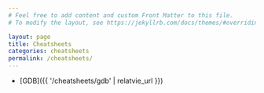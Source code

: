 ```yaml
---
# Feel free to add content and custom Front Matter to this file.
# To modify the layout, see https://jekyllrb.com/docs/themes/#overriding-theme-defaults

layout: page
title: Cheatsheets
categories: cheatsheets
permalink: /cheatsheets/
---
```


- [GDB]({{ '/cheatsheets/gdb' | relatvie_url }})
